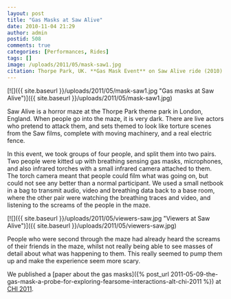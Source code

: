 ```yaml
---
layout: post
title: "Gas Masks at Saw Alive"
date: 2010-11-04 21:29
author: admin
postid: 508
comments: true
categories: [Performances, Rides]
tags: []
image: /uploads/2011/05/mask-saw1.jpg
citation: Thorpe Park, UK. **Gas Mask Event** on Saw Alive ride (2010)
---
```

[![]({{ site.baseurl }}/uploads/2011/05/mask-saw1.jpg "Gas masks at Saw Alive")]({{ site.baseurl }}/uploads/2011/05/mask-saw1.jpg)

Saw Alive is a horror maze at the Thorpe Park theme park in London, England. When people go into the maze, it is very dark. There are live actors who pretend to attack them, and sets themed to look like torture scenes from the Saw films, complete with moving machinery, and a real electric fence.

In this event, we took groups of four people, and split them into two pairs. Two people were kitted up with breathing sensing gas masks, microphones, and also infrared torches with a small infrared camera attached to them. The torch camera meant that people could film what was going on, but could not see any better than a normal participant. We used a small netbook in a bag to transmit audio, video and breathing data back to a base room, where the other pair were watching the breathing traces and video, and listening to the screams of the people in the maze.

[![]({{ site.baseurl }}/uploads/2011/05/viewers-saw.jpg "Viewers at Saw Alive")]({{ site.baseurl }}/uploads/2011/05/viewers-saw.jpg)

People who were second through the maze had already heard the screams of their friends in the maze, whilst not really being able to see masses of detail about what was happening to them. This really seemed to pump them up and make the experience seem more scary.

We published a [paper about the gas masks]({% post_url 2011-05-09-the-gas-mask-a-probe-for-exploring-fearsome-interactions-alt-chi-2011 %}) at [CHI 2011](http://www.chi2011.org).

